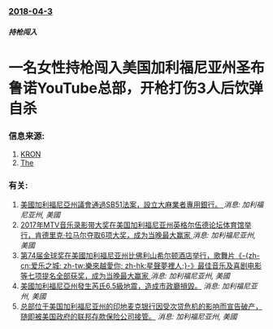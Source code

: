 ### [2018-04-3](/news/2018/04/3/index.md)

##### 持枪闯入
# 一名女性持枪闯入美国加利福尼亚州圣布鲁诺YouTube总部，开枪打伤3人后饮弹自杀 




### 信息来源:

1. [KRON](http://www.kron4.com/news/bay-area/possible-active-shooter-at-youtube-in-san-bruno/1098585330)
2. [The](https://www.nytimes.com/2018/04/03/us/youtube-shooting.html)

### 有关:

1. [美國加利福尼亞州議會通過SB51法案，設立大麻業者專用銀行。 ](/news/2019/05/19/美國加利福尼亞州議會通過SB51法案-設立大麻業者專用銀行.md) _消息: 加利福尼亚州, 美國_
2. [2017年MTV音乐录影带大奖在美国加利福尼亚州英格尔伍德论坛体育馆举行，肯德里克·拉马尔夺取6项大奖，成为当晚最大赢家 ](/news/2017/08/27/2017年MTV音乐录影带大奖在美国加利福尼亚州英格尔伍德论坛体育馆举行-肯德里克-拉马尔夺取6项大奖-成为当晚最大赢家.md) _消息: 加利福尼亚州, 美國_
3. [第74届金球奖在美國加利福尼亚州比佛利山希尔顿酒店举行，歌舞片《-{zh-cn:爱乐之城; zh-tw:樂來越愛你; zh-hk:星聲夢裡人;}-》最佳音乐及喜剧电影等七项提名全部获奖，成为当晚最大赢家 ](/news/2017/01/8/第74届金球奖在美國加利福尼亚州比佛利山希尔顿酒店举行-歌舞片-zh-cn-爱乐之城-zh-tw-樂來越愛你-z.md) _消息: 加利福尼亚州, 美國_
4. [ 美國加利福尼亞州發生芮氏6.5級地震，造成市政廳損毀。](/news/2010/01/9/美國加利福尼亞州發生芮氏65級地震-造成市政廳損毀.md) _消息: 加利福尼亚州, 美國_
5. [总部位于美国加利福尼亚州的印地麦克银行因受次贷危机的影响而宣告破产，随即被美国政府的联邦存款保险公司接管。](/news/2008/07/11/总部位于美国加利福尼亚州的印地麦克银行因受次贷危机的影响而宣告破产-随即被美国政府的联邦存款保险公司接管.md) _消息: 加利福尼亚州, 美國_
